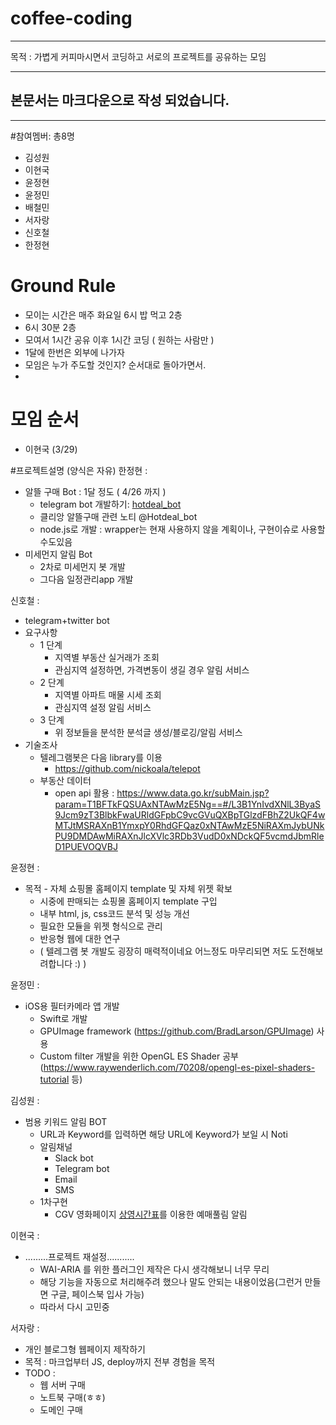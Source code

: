 # coffee-coding
---
목적 : 가볍게 커피마시면서 코딩하고 서로의 프로젝트를 공유하는 모임

---
 ## 본문서는 마크다운으로 작성 되었습니다.
---


#참여멤버: 총8명
- 김성원
- 이현국
- 윤정현
- 윤정민
- 배철민
- 서자랑
- 신호철
- 한정현

# Ground Rule
* 모이는 시간은 매주 화요일 6시 밥 먹고 2층
* 6시 30분 2층
* 모여서 1시간 공유 이후 1시간 코딩 ( 원하는 사람만  )
* 1달에 한번은 외부에 나가자
* 모임은 누가 주도할 것인지? 순서대로 돌아가면서.
*

# 모임 순서
* 이현국 (3/29)


#프로젝트설명 (양식은 자유)
한정현 :
* 알뜰 구매 Bot : 1달 정도 ( 4/26 까지 )
  * telegram bot 개발하기: [hotdeal_bot](https://github.com/kazikai/coffee-coding/blob/master/hotdeal_bot.md)
  * 클리앙 알뜰구매 관련 노티 @Hotdeal_bot
  * node.js로 개발 : wrapper는 현재 사용하지 않을 계획이나, 구현이슈로 사용할 수도있음
* 미세먼지 알림 Bot
  * 2차로 미세먼지 봇 개발
  * 그다음 일정관리app  개발


신호철 :
* telegram+twitter bot
* 요구사항
  * 1 단계
    * 지역별 부동산 실거래가 조회
    * 관심지역 설정하면, 가격변동이 생길 경우 알림 서비스
  * 2 단계
    * 지역별 아파트 매물 시세 조회
    * 관심지역 설정 알림 서비스
  * 3 단계
    * 위 정보들을 분석한 분석글 생성/블로깅/알림 서비스
* 기술조사
  * 텔레그램봇은 다음 library를 이용
    * https://github.com/nickoala/telepot
  * 부동산 데이터
    * open api 활용 : https://www.data.go.kr/subMain.jsp?param=T1BFTkFQSUAxNTAwMzE5Ng==#/L3B1YnIvdXNlL3ByaS9Jcm9zT3BlbkFwaURldGFpbC9vcGVuQXBpTGlzdFBhZ2UkQF4wMTJtMSRAXnB1YmxpY0RhdGFQaz0xNTAwMzE5NiRAXmJybUNkPU9DMDAwMiRAXnJlcXVlc3RDb3VudD0xNDckQF5vcmdJbmRleD1PUEVOQVBJ

윤정현 :
* 목적 - 자체 쇼핑몰 홈페이지 template 및 자체 위젯 확보
  * 시중에 판매되는 쇼핑몰 홈페이지 template 구입
  * 내부 html, js, css코드 분석 및 성능 개선
  * 필요한 모듈을 위젯 형식으로 관리
  * 반응형 웹에 대한 연구
  * ( 텔레그램 봇 개발도 굉장히 매력적이네요 어느정도 마무리되면 저도 도전해보려합니다 :) )


윤정민 :
* iOS용 필터카메라 앱 개발
  * Swift로 개발
  * GPUImage framework (https://github.com/BradLarson/GPUImage) 사용
  * Custom filter 개발을 위한 OpenGL ES Shader 공부 (https://www.raywenderlich.com/70208/opengl-es-pixel-shaders-tutorial 등)

김성원 :
* 범용 키워드 알림 BOT
  * URL과 Keyword를 입력하면 해당 URL에 Keyword가 보일 시 Noti
  * 알림채널
    * Slack bot
    * Telegram bot
    * Email
    * SMS
  * 1차구현
    * CGV 영화페이지 [상영시간표](http://www.cgv.co.kr/reserve/show-times/?areacode=01&theaterCode=0074&date=20160402)를 이용한 예매풀림 알림

이현국 :
* .........프로젝트 재설정...........
  * WAI-ARIA 를 위한 플러그인 제작은 다시 생각해보니 너무 무리
  * 해당 기능을 자동으로 처리해주려 했으나 말도 안되는 내용이었음(그런거 만들면 구글, 페이스북 입사 가능)
  * 따라서 다시 고민중

서자랑 :
* 개인 블로그형 웹페이지 제작하기
* 목적 : 마크업부터 JS, deploy까지 전부 경험을 목적
* TODO :
  * 웹 서버 구매
  * 노트북 구매(ㅎㅎ)
  * 도메인 구매
